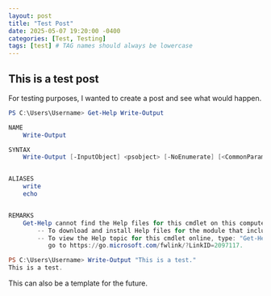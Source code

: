 ```yaml
---
layout: post
title: "Test Post"
date: 2025-05-07 19:20:00 -0400
categories: [Test, Testing]
tags: [test] # TAG names should always be lowercase
---
```


## This is a test post

For testing purposes, I wanted to create a post and see what would happen.

```powershell
PS C:\Users\Username> Get-Help Write-Output

NAME
    Write-Output

SYNTAX
    Write-Output [-InputObject] <psobject> [-NoEnumerate] [<CommonParameters>]


ALIASES
    write
    echo


REMARKS
    Get-Help cannot find the Help files for this cmdlet on this computer. It is displaying only partial help.
        -- To download and install Help files for the module that includes this cmdlet, use Update-Help.
        -- To view the Help topic for this cmdlet online, type: "Get-Help Write-Output -Online" or
           go to https://go.microsoft.com/fwlink/?LinkID=2097117.

PS C:\Users\Username> Write-Output "This is a test."
This is a test.
```

This can also be a template for the future.
